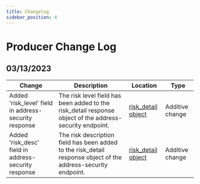 ```yaml
---
title: Changelog
sidebar_position: 4
---
```

# Producer Change Log

## 03/13/2023

| **Change**                                            | **Description**                                              | **Location**                                                 | **Type**        |
| ----------------------------------------------------- | ------------------------------------------------------------ | ------------------------------------------------------------ | --------------- |
| Added 'risk_level' field in address-security response | The risk level field has been added to the risk_detail response object of the address-security endpoint. | [risk_detail object](https://www.avengerdao.org/docs/meter/provider-api/Endpoints#risk_details) | Additive change |
| Added 'risk_desc' field in address-security response  | The risk description field has been added to the risk_detail response object of the address-security endpoint. | [risk_detail object](https://www.avengerdao.org/docs/meter/provider-api/Endpoints#risk_details) | Additive change |
